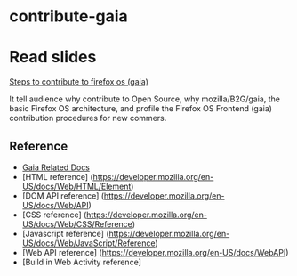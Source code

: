 contribute-gaia
===============

# Read slides

[Steps to contribute to firefox os (gaia)](http://www.slideshare.net/gasolin/steps-to-contribute-to-firefox-os-2)

It tell audience why contribute to Open Source, why mozilla/B2G/gaia, the basic Firefox OS architecture, 
and profile the Firefox OS Frontend (gaia) contribution procedures for new commers.

## Reference

* [Gaia Related Docs](https://developer.mozilla.org/en-US/docs/Mozilla/Firefox_OS/Platform/Gaia)
* [HTML reference] (https://developer.mozilla.org/en-US/docs/Web/HTML/Element)
* [DOM API reference] (https://developer.mozilla.org/en-US/docs/Web/API)
* [CSS reference] (https://developer.mozilla.org/en-US/docs/Web/CSS/Reference)
* [Javascript reference] (https://developer.mozilla.org/en-US/docs/Web/JavaScript/Reference)
* [Web API reference] (https://developer.mozilla.org/en-US/docs/WebAPI)
* [Build in Web Activity reference]
